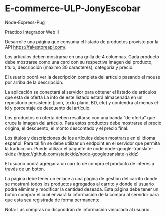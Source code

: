 # E-commerce-ULP-JonyEscobar
 Node-Express-Pug

Práctico Integrador Web II

Desarrolle una página que consuma el listado de productos provisto por la API https://fakestoreapi.com/.

Los artículos deben mostrarse en una grilla de 4 columnas. Cada producto debe mostrarse como una card con su respectiva imagen del producto, título, descripción (máximo 30 caracteres), categoría y precio.

El usuario podrá ver la descripción completa del artículo pasando el mouse por arriba de la descripción.

La aplicación se conectará al servidor para obtener el listado de artículos que esta de oferta
La info de este listado estará almacenada en un repositorio persistente (json, texto plano,
BD, etc) y contendrá al menos el id y porcentaje de descuento del artículo.

Los productos en oferta deben resaltarse con una banda “de oferta” que cruce la imagen del
artículo. Para estos productos debe mostrarse el precio origina, el descuento, el monto
descontado y el precio final.

Los títulos y descripciones de los artículos deben mostrarse en el idioma español. Para tal
fin se debe utilizar un endpoint en el servidor que permita la traducción. Puede utilizar el
paquete de node node-google-translate-skidz (https://github.com/statickidz/node-googletranslate-skidz)

El usuario podrá agregar a un carrito de compra el producto de interés a través de un botón.

La página debe tener un enlace a una página de gestión del carrito donde se mostrará todos los productos agregados al carrito y donde el usuario podrá eliminar y modificar la cantidad
deseada. Esta página debe tener un botón comprar el cual enviará la información de la compra al servidor para que esta sea registrada de forma permanente.

Nota: Las compras no dispondrán de información vinculada al usuario.
